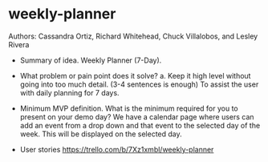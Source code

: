 # weekly-planner
Authors: Cassandra Ortiz, Richard Whitehead, Chuck Villalobos, and Lesley Rivera

- Summary of idea.
Weekly Planner (7-Day).
- What problem or pain point does it solve? a. Keep it high level without going into too much detail. (3-4 sentences is enough)
To assist the user with daily planning for 7 days.
- Minimum MVP definition.
What is the minimum required for you to present on your demo day?
We have a calendar page where users can add an event from a drop down and that event to the selected day of the week. This will be displayed on the selected day.

- User stories https://trello.com/b/7Xz1xmbl/weekly-planner